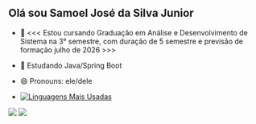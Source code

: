 ## Olá sou Samoel José da Silva Junior

- 🔭 <<< Estou cursando Graduação em Análise e Desenvolvimento de Sistema na 3° semestre, com duração de 5 semestre e previsão de formação julho de 2026 >>>
- 🌱 Estudando Java/Spring Boot
- 😄 Pronouns: ele/dele

- [![Linguagens Mais Usadas](https://github-readme-stats.vercel.app/api/top-langs/?username=Samoel1993&layout=compact&theme=radical&langs_count=6&locale=pt-br)](https://github.com/anuraghazra/github-readme-stats)

<div>
  <a href="https://www.linkedin.com/in/samoel-silva-338835212/" target="_blank"><img src="https://img.shields.io/badge/LinkedIn-0077B5?style=for-the-badge&logo=linkedin&logoColor=white" target="_blank"></a>
  <a href="mailto:samoel.jrr@gmail.com"><img src="https://img.shields.io/badge/Gmail-D14836?style=for-the-badge&logo=gmail&logoColor=white" target="_blank"></a>
  
</div>




